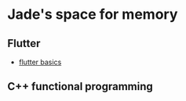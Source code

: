 # Jade's space for memory

## Flutter
* [flutter basics](https://github.com/JadeCho/Memory-Space/wiki/Flutter-basic)

## C++ functional programming

